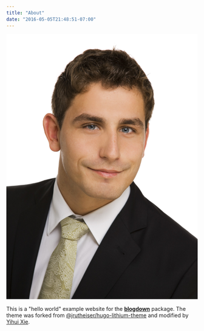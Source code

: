 ```yaml
---
title: "About"
date: "2016-05-05T21:48:51-07:00"
---
```



![Michael Fuchs](../public/img/MFuchs.png)

This is a "hello world" example website for the [**blogdown**](https://github.com/rstudio/blogdown) package. The theme was forked from [@jrutheiser/hugo-lithium-theme](https://github.com/jrutheiser/hugo-lithium-theme) and modified by [Yihui Xie](https://github.com/yihui/hugo-lithium).
